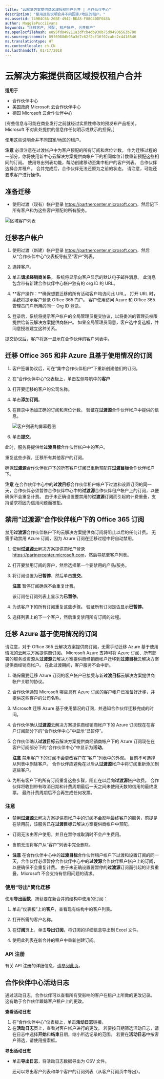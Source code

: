 ```yaml
---
title: "云解决方案提供商区域授权租户合并 | 合作伙伴中心"
description: "使用这些说明合并不同国家/地区的租户。"
ms.assetid: 749B4C6A-26BE-4942-BDA8-F08C40DF048A
author: MaggiePucciEvans
keywords: "迁移客户, 预配, 租户帐户, 合并租户"
ms.openlocfilehash: e895fd049211a3dfcb4db930b75d94906563b700
ms.sourcegitcommit: 09f6988db95a3d7c62f2cf16f02cabc2c4418646
ms.translationtype: HT
ms.contentlocale: zh-CN
ms.lasthandoff: 01/17/2018
---
```

# <a name="csp-regional-authorization-tenant-consolidation"></a>云解决方案提供商区域授权租户合并

**适用于**

-  合作伙伴中心
-  美国政府 Microsoft 云合作伙伴中心
-  德国 Microsoft 云合作伙伴中心

\[有些信息与可能在商业发行之前就经过实质性修改的预发布产品相关。 Microsoft 不对此处提供的信息作任何明示或默示的担保。\]

使用这些说明合并不同国家/地区的租户。

**注意** 必须注意在过渡帐户中为客户预配的所有订阅和席位计数。 作为迁移过程的一部分，你将使用新中心云解决方案提供商帐户下的相同席位计数重新预配这些相同的订阅。 使用导出列表功能，帮助创建移动至集中租户的客户列表。 合作伙伴选择合并租户。 合并完成后，合作伙伴无法还原为之前的状态。 请注意，可能还要求客户进行操作。

 

## <a name="prepare-for-migration"></a>准备迁移


-   使用过渡（现有）帐户登录 <https://partnercenter.microsoft.com>，然后记下所有客户和为这些客户预配的所有服务。

![区域客户列表](images/regionalcustomer1.png)

## <a name="migrate-customer-accounts"></a>迁移客户帐户


1.  使用过渡（新建）帐户登录 <https://partnercenter.microsoft.com>，然后从“合作伙伴中心”仪表板导航至“客户”列表。

2.  选择客户。

3.  单击**请求经销商关系**。 系统将显示向客户显示的默认电子邮件消息。 此消息包含带有新建合作伙伴中心帐户独有的 org ID 的 URL。

4.  **客户操作：**确保想要迁移的所有活动客户均访问此 URL。 打开 URL 时，系统将提示客户登录 Office 365 门户。 客户使用访问 Azure 和 Office 365 管理员门户所用的同一 Org ID 登录。

5.  登录后，系统将提示客户帐户的全局管理员提交协议，以将委派的管理员权限提供给新云解决方案提供商帐户。 如果全局管理员同意，客户选中复选框，并同意授权建立这种关系。

提交协议后，客户将逐一显示在合作伙伴的客户列表中。

## <a name="migrating-office-365-and-non-azure-usage-based-subscriptions"></a>迁移 Office 365 和非 Azure 且基于使用情况的订阅


1.  客户签署协议后，可在“集中合作伙伴租户”下重新创建他们的订阅。

2.  在“合作伙伴中心”仪表板上，单击左侧导航中的**客户**

3.  打开要迁移的客户的公司名称。

4.  单击**添加订阅**。

5.  在目录中添加正确的订阅和席位计数。 验证在**过渡源**合作伙伴帐户中提供的信息。

    ![客户列表的屏幕截图](images/regionalcustomer2.png)

6.  单击**提交**。

此时，服务将提供给**过渡目标**合作伙伴帐户中的客户。

重复这些步骤，迁移所有其他客户的订阅。

确保**过渡源**合作伙伴帐户下的所有客户订阅已重新预配在**过渡目标**合作伙伴帐户下。

**注意** 在合作伙伴中心中的**过渡目标**合作伙伴租户帐户下过渡和设置订阅的同一天，合作伙伴必须暂停合作伙伴中心中的**过渡源**合作伙伴租户帐户上的订阅，以便确保不会重复计费。 由于未正确设置要禁用的**过渡源**订阅而引起的计费重叠，支持请求将因为信用问题而被拒。

 

## <a name="disabling-the-office-365-subscriptions-under-the-transitioning-from-partner-account"></a>禁用“过渡源”合作伙伴帐户下的 Office 365 订阅


禁用**过渡源**合作伙伴帐户下的云解决方案提供商订阅将阻止以后的任何计费。 无需手动禁用 Azure 订阅，因为 Azure 订阅在迁移过程中将自动禁用。

1.  使用**过渡源**云解决方案提供商帐户登录 <https://partnercenter.microsoft.com>，然后导航至客户列表。

2.  打开要禁用订阅的客户，然后选择第一个要禁用的产品/服务。
3.  将订阅设置为**已暂停**，然后单击**提交**。

    **注意** 暂停订阅确保不会重复计费。

     

    该订阅在订阅列表上显示为**已暂停**。

4.  为该客户下的所有订阅重复这些步骤。 验证所有订阅是否显示**已暂停**。

5.  选择列表上的下一个客户，然后重复禁用所有订阅的过程。

## <a name="migrating-azure-usage-based-subscriptions"></a>迁移 Azure 基于使用情况的订阅


请注意，对于 Office 365 云解决方案提供商订阅，无需手动迁移 Azure 基于使用情况的云解决方案提供商订阅。 Microsoft Azure 支持可将 Azure 订阅、所有部署的服务或资源从**过渡源**云解决方案提供商经销商帐户迁移到**过渡目标**云解决方案提供商经销商帐户。 在此过渡期间，客户服务不会中断。

1.  确保需要迁移 Azure 订阅的客户帐户已接受与新**过渡目标**云解决方案提供商帐户关联的协议。
2.  合作伙伴通知 Microsoft 哪些具有 Azure 订阅的客户帐户已准备好迁移，并提供这些客户的公司名称。
3.  Microsoft 迁移 Azure 基于使用情况的订阅，并通知合作伙伴迁移完成的时间。
4.  合作伙伴确认**过渡源**云解决方案提供商经销商帐户下的 Azure 订阅现在在客户订阅部分下的“合作伙伴中心”中显示“已暂停”。
5.  合作伙伴确认**过渡目标**云解决方案提供商经销商帐户下的 Azure 订阅现在在客户订阅部分下的“合作伙伴中心”中显示为**活动**。

    **注意** 禁用客户下的订阅不会更改客户在“客户”列表中的外观。 目前不可选择从列表中删除客户。 合作伙伴应避免在以后从**过渡源**帐户中将订阅重新添加到这些客户。

     

6.  为所有客户下的所有订阅重复这些步骤，阻止在以后向**过渡源**帐户收费。 合作伙伴将收到带有取消日期和计费周期最后一天之间未使用天数的信用的最终发票。 最终计费周期后不会再生成任何发票。

### <a name="notes"></a>注意

-   禁用**过渡源**云解决方案提供商帐户中的订阅不会影响最终客户的服务，前提是在禁用前，该服务已在**过渡目标**云解决方案提供商帐户中预配。

-   订阅无法由客户使用，并且在暂停或取消时不会产生费用。

-   当前无法将客户从“客户”列表中完全删除。

-   **注意** 在合作伙伴中心中的**过渡目标**合作伙伴租户帐户下过渡和设置订阅的同一天，合作伙伴必须暂停合作伙伴中心中的**过渡源**合作伙伴租户帐户上的订阅，以便确保不会重复计费。 由于未正确设置要暂停的**过渡源**订阅而引起的计费重叠，Microsoft 不会支持有信用问题的请求。

     

### <a name="simplify-migration-using-export"></a>使用“导出”简化迁移

使用**导出函数**，捕获要在新合并的结构中使用的订阅：

1.  单击“仪表板”上的**客户**，查看现有结构中的客户列表。

2.  打开所需的客户名称。

3.  在**订阅**页上，单击**导出订阅**，将订阅的详细信息导出到 Excel 文件。

4.  使用此列表在新合并的租户中重新创建订阅。

### <a name="api-registration"></a>API 注册

有关 API 注册的详细信息，[请参阅此页](https://go.microsoft.com/fwlink/?linkid=847990)。

## <a name="partner-center-activity-log"></a>合作伙伴中心活动日志


通过活动日志，合作伙伴可以查看所有受影响的客户在租户上所做的更改记录。 这有助于合作伙伴跟踪客户租户上的更改。

**查看活动日志**

1.  在“合作伙伴中心”仪表板上，单击**活动日志**链接。
2.  在**活动日志**页上，查看对客户帐户进行的更改。 若要按日期筛选活动日志，请在日志中选择**开始**和**结束**日期，缩小所选记录的范围。 若要在**活动日志**中按客户筛选，请使用搜索框。

**导出活动日志**

-   单击**导出日志**，将活动日志数据导出为 CSV 文件。

    还可以导出客户列表和单个客户的订阅列表（从客户订阅页中导出）。

 

 




